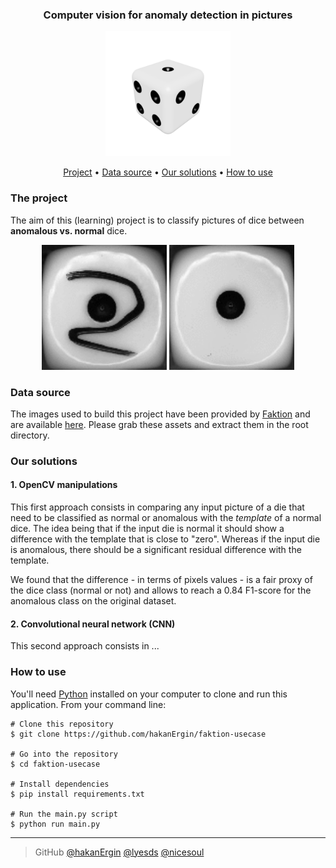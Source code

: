 <div align = "center">
<h3>
Computer vision for anomaly detection in pictures
</h3>
<img width = "200" src = /dice.jpg alt="White dice">
</div>

<p align="center">
  <a href="#the-project">Project</a> •
  <a href="#data-source">Data source</a> •
  <a href="#our-solutions">Our solutions</a> •
  <a href="#how-to-use">How to use</a>
</p>

### The project

The aim of this (learning) project is to classify pictures of dice between **anomalous vs. normal** dice.
<div align = "center">
<img width = "200" src = /Anomalous.gif alt="Anomalous dice">
<img width = "200" src = /Normal.gif alt="Normal dice">
</div>

### Data source

The images used to build this project have been provided by [Faktion](https://www.faktion.com) and are available [here](https://we.tl/t-Rfh9G5fseR).
Please grab these assets and extract them in the root directory.

### Our solutions

#### 1. OpenCV manipulations 
This first approach consists in comparing any input picture of a die that need to be classified as normal or anomalous with the _template_ of a normal dice.
The idea being that if the input die is normal it should show a difference with the template that is close to "zero". Whereas if the input die is anomalous, there should be a significant residual difference with the template.

We found that the difference - in terms of pixels values - is a fair proxy of the dice class (normal or not) and allows to reach a 0.84 F1-score for the anomalous class on the original dataset.   

#### 2. Convolutional neural network (CNN) 
This second approach consists in ...

### How to use

You'll need [Python](https://www.python.org/) installed on your computer to clone and run this application.
From your command line:
```
# Clone this repository
$ git clone https://github.com/hakanErgin/faktion-usecase

# Go into the repository
$ cd faktion-usecase

# Install dependencies
$ pip install requirements.txt

# Run the main.py script
$ python run main.py
```


---
> GitHub
> [@hakanErgin](https://github.com/hakanErgin)
> [@lyesds](https://github.com/lyesds)
> [@nicesoul](https://github.com/nicesoul)
